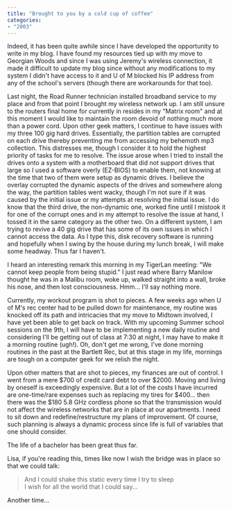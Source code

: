 ```yaml
---
title: "Brought to you by a cold cup of coffee"
categories:
- "2003"
---
```


Indeed, it has been quite awhile since I have developed the opportunity to write in my blog. I have found my resources tied up with my move to Georgian Woods and since I was using Jeremy's wireless connection, it made it difficult to update my blog since without any modifications to my system I didn't have access to it and U of M blocked his IP address from any of the school's servers (though there are workarounds for that too).

Last night, the Road Runner technician installed broadband service to my place and from that point I brought my wireless network up. I am still unsure to the routers final home for currently in resides in my "Matrix room" and at this moment I would like to maintain the room devoid of nothing much more than a power cord. Upon other geek matters, I continue to have issues with my three 100 gig hard drives. Essentially, the partition tables are corrupted on each drive thereby preventing me from accessing my behemoth mp3 collection. This distresses me, though I consider it to hold the highest priority of tasks for me to resolve. The issue arose when I tried to install the drives onto a system with a motherboard that did not support drives that large so I used a software overly (EZ-BIOS) to enable them, not knowing at the time that two of them were setup as dynamic drives. I believe the overlay corrupted the dynamic aspects of the drives and somewhere along the way, the partition tables went wacky, though I'm not sure if it was caused by the initial issue or my attempts at resolving the initial issue. I do know that the third drive, the non-dynamic one, worked fine until I mistook it for one of the corrupt ones and in my attempt to resolve the issue at hand, I tossed it in the same category as the other two. On a different system, I am trying to revive a 40 gig drive that has some of its own issues in which I cannot access the data. As I type this, disk recovery software is running and hopefully when I swing by the house during my lunch break, I will make some headway. Thus far I haven't.

I heard an interesting remark this morning in my TigerLan meeting: "We cannot keep people from being stupid." I just read where Barry Manilow thought he was in a Malibu room, woke up, walked straight into a wall, broke his nose, and then lost consciousness. Hmm... I'll say nothing more.

Currently, my workout program is shot to pieces. A few weeks ago when U of M's rec center had to be pulled down for maintenance, my routine was knocked off its path and intricacies that my move to Midtown involved, I have yet been able to get back on track. With my upcoming Summer school sessions on the 9th, I will have to be implementing a new daily routine and considering I'll be getting out of class at 7:30 at night, I may have to make it a morning routine (ugh!). Oh, don't get me wrong, I've done morning routines in the past at the Bartlett Rec, but at this stage in my life, mornings are tough on a computer geek for we relish the night.

Upon other matters that are shot to pieces, my finances are out of control. I went from a mere $700 of credit card debt to over $2000. Moving and living by oneself is exceedingly expensive. But a lot of the costs I have incurred are one-time/rare expenses such as replacing my tires for $400... then there was the $180 5.8 GHz cordless phone so that the transmission would not affect the wireless networks that are in place at our apartments. I need to sit down and redefine/restructure my plans of improvement. Of course, such planning is always a dynamic process since life is full of variables that one should consider.

The life of a bachelor has been great thus far.

Lisa, if you're reading this, times like now I wish the bridge was in place so that we could talk:

> And I could shake this static every time I try to sleep    
> I wish for all the world that I could say...    

Another time...